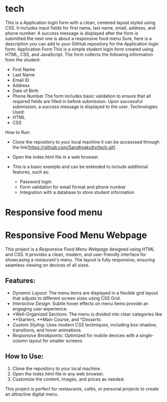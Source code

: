 # tech
This is a Application login form with a clean, centered layout styled using CSS. It includes input fields for first name, last name, email, address,  and phone number. A success message is displayed after the form is submitted.the next one is about a responsive food menu
Sure, here is a description you can add to your GitHub repository for the Application login form:
Application Form
This is a simple student login form created using HTML, CSS, and JavaScript. The form collects the following information from the student:
 * First Name
 * Last Name
 * Email ID
 * Address
 * Date of Birth
 * Phone Number
The form includes basic validation to ensure that all required fields are filled in before submission. Upon successful submission, a success message is displayed to the user.
Technologies Used:
 * HTML
 * CSS
 
How to Run:
 * Clone the repository to your local machine it can be accesssed through the link[https://github.com/Sandhyakutty/tech.git].
 * Open the index.html file in a web browser.
   
 * This is a basic example and can be extended to include additional features, such as:
   * Password login
   * Form validation for email format and phone number
   * Integration with a database to store student information

# Responsive food menu
# Responsive Food Menu Webpage

This project is a *Responsive Food Menu Webpage* designed using HTML and CSS. It provides a clean, modern, and user-friendly interface for showcasing a restaurant's menu. The layout is fully responsive, ensuring seamless viewing on devices of all sizes.

## Features:
- *Dynamic Layout*: The menu items are displayed in a flexible grid layout that adjusts to different screen sizes using CSS Grid.
- *Interactive Design*: Subtle hover effects on menu items provide an engaging user experience.
- *Well-Organized Sections: The menu is divided into clear categories like **Starters, **Main Course, and **Desserts*.
- *Custom Styling*: Uses modern CSS techniques, including box-shadow, transitions, and hover animations.
- *Responsive Breakpoints*: Optimized for mobile devices with a single-column layout for smaller screens.

## How to Use:
1. Clone the repository to your local machine.
2. Open the index.html file in any web browser.
3. Customize the content, images, and prices as needed.

This project is perfect for restaurants, cafés, or personal projects to create an attractive digital menu.
